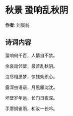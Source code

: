 # 秋景 蛩响乱秋阴

**作者**: 刘辰翁

## 诗词内容

蛩响何千百，人情自不禁。

余哀动邻壁，最苦乱秋阴。

泣尽相思梦，惊残劝织心。

露深虫语语，月黑雁沈沈。

坏壁岁年远，长门日夜深。

手摩铜雀雨，和汝一长吟。


